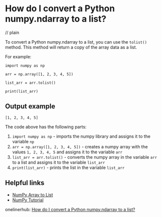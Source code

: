 # How do I convert a Python numpy.ndarray to a list?
// plain

To convert a Python numpy.ndarray to a list, you can use the `tolist()` method. This method will return a copy of the array data as a list.

For example:
```
import numpy as np

arr = np.array([1, 2, 3, 4, 5])

list_arr = arr.tolist()

print(list_arr)
```

## Output example

```
[1, 2, 3, 4, 5]
```

The code above has the following parts:

1. `import numpy as np` - imports the numpy library and assigns it to the variable `np`
2. `arr = np.array([1, 2, 3, 4, 5])` - creates a numpy array with the values `1, 2, 3, 4, 5` and assigns it to the variable `arr`
3. `list_arr = arr.tolist()` - converts the numpy array in the variable `arr` to a list and assigns it to the variable `list_arr`
4. `print(list_arr)` - prints the list in the variable `list_arr`

## Helpful links
- [NumPy Array to List](https://www.geeksforgeeks.org/numpy-array-tolist-python/)
- [NumPy Tutorial](https://www.tutorialspoint.com/numpy/index.htm)

onelinerhub: [How do I convert a Python numpy.ndarray to a list?](https://onelinerhub.com/python-scipy/how-do-i-convert-a-python-numpy-ndarray-to-a-list)